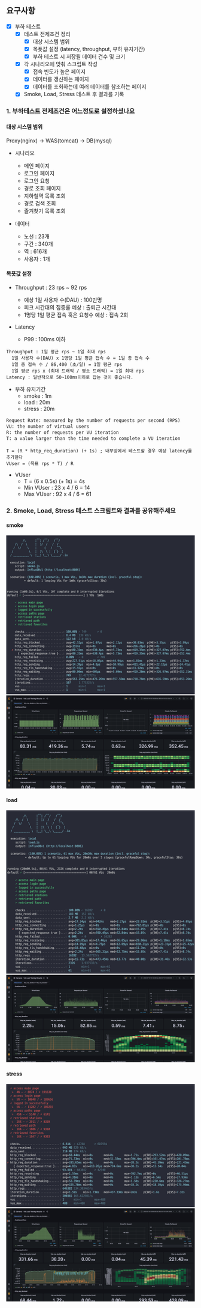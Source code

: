 ## 요구사항
- [x] 부하 테스트
  - [x] 테스트 전제조건 정리
    - [x] 대상 시스템 범위
    - [x] 목푯값 설정 (latency, throughput, 부하 유지기간)
    - [x] 부하 테스트 시 저장될 데이터 건수 및 크기
  - [x] 각 시나리오에 맞춰 스크립트 작성
    - [x] 접속 빈도가 높은 페이지
    - [x] 데이터를 갱신하는 페이지
    - [x] 데이터를 조회하는데 여러 데이터를 참조하는 페이지
  - [x] Smoke, Load, Stress 테스트 후 결과를 기록

### 1. 부하테스트 전제조건은 어느정도로 설정하셨나요
#### 대상 시스템 범위
Proxy(nginx) -> WAS(tomcat) -> DB(mysql)

- 시나리오
  - 메인 페이지
  - 로그인 페이지
  - 로그인 요청
  - 경로 조회 페이지
  - 지하철역 목록 조회
  - 경로 검색 조회
  - 즐겨찾기 목록 조회

- 데이터
  - 노선 : 23개
  - 구간 : 340개
  - 역 : 616개
  - 사용자 : 1개

#### 목푯값 설정
- Throughput : 23 rps ~ 92 rps
  - 예상 1일 사용자 수(DAU) : 100만명
  - 피크 시간대의 집중률 예상 : 출퇴근 시간대
  - 1명당 1일 평균 접속 혹은 요청수 예상 : 접속 2회

- Latency 
  - P99 : 100ms 이하
```text
Throughput : 1일 평균 rps ~ 1일 최대 rps
  1일 사용자 수(DAU) x 1명당 1일 평균 접속 수 = 1일 총 접속 수
  1일 총 접속 수 / 86,400 (초/일) = 1일 평균 rps
  1일 평균 rps x (최대 트래픽 / 평소 트래픽) = 1일 최대 rps
Latency : 일반적으로 50~100ms이하로 잡는 것이 좋습니다.
```
- 부하 유지기간
  - smoke : 1m
  - load : 20m
  - stress : 20m

```text
Request Rate: measured by the number of requests per second (RPS)
VU: the number of virtual users
R: the number of requests per VU iteration
T: a value larger than the time needed to complete a VU iteration

T = (R * http_req_duration) (+ 1s) ; 내부망에서 테스트할 경우 예상 latency를 추가한다
VUser = (목표 rps * T) / R
```
- VUser
  - T = (6 x 0.5s) (+ 1s) = 4s
  - Min VUser : 23 x 4 / 6 = 14
  - Max VUser : 92 x 4 / 6 = 61

### 2. Smoke, Load, Stress 테스트 스크립트와 결과를 공유해주세요
#### smoke
![smoke-k6](./images/smoke-k6.png)
![smoke-grafana](./images/smoke-grafana.png)

#### load
![load-k6](./images/load-k6.png)
![load-grafana](./images/load-grafana.png)

#### stress
![stress-k6](./images/stress-k6.png)
![stress-grafana](./images/stress-grafana.png)